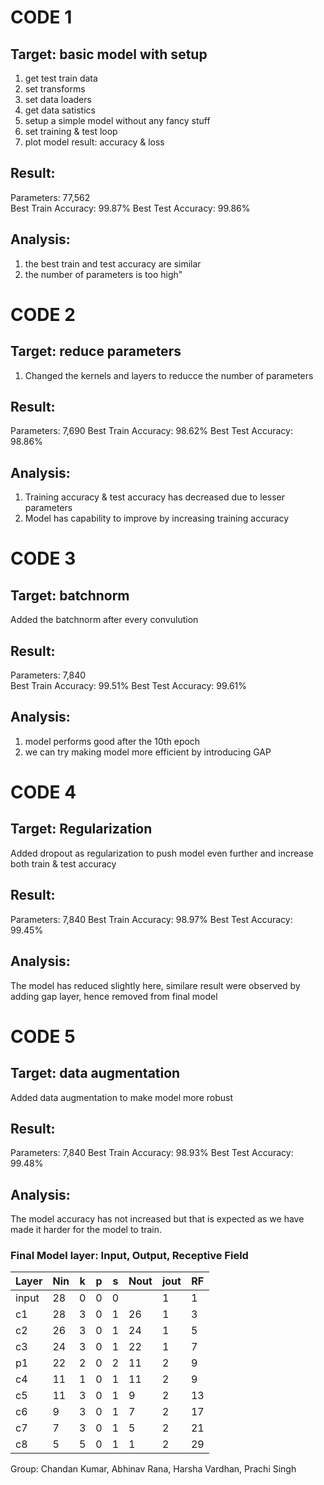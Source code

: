 # CODE 1
## Target: basic model with setup	
1. get test train data
2. set transforms
3. set data loaders
4. get data satistics
5. setup a simple model without any fancy stuff
6. set training & test loop
7. plot model result: accuracy & loss
## Result:
Parameters: 77,562	
Best Train Accuracy: 99.87%	
Best Test Accuracy: 99.86%	
## Analysis: 
1. the best train and test accuracy are similar 
2. the number of parameters is too high"

# CODE 2
## Target: reduce parameters
1. Changed the kernels and layers to reducce the number of parameters
## Result:
Parameters: 7,690
Best Train Accuracy: 98.62%
Best Test Accuracy: 98.86%
## Analysis:
1. Training accuracy & test accuracy has decreased due to lesser parameters 
2. Model has capability to improve by increasing training accuracy

# CODE 3 
## Target: batchnorm	
Added the batchnorm after every convulution
## Result:
Parameters: 7,840	
Best Train Accuracy: 99.51%
Best Test Accuracy: 99.61%
## Analysis:
1. model performs good after the 10th epoch
2. we can try making model more efficient by introducing GAP

# CODE 4
## Target: Regularization 
Added dropout as regularization to push model even further and increase both train & test accuracy
## Result:
Parameters: 7,840
Best Train Accuracy: 98.97%
Best Test Accuracy: 99.45%
## Analysis: 
The model has reduced slightly here,
similare result were observed by adding gap layer, hence removed from final model

# CODE 5
## Target: data augmentation	
Added data augmentation to make model more robust			
## Result:
Parameters: 7,840
Best Train Accuracy: 98.93%
Best Test Accuracy: 99.48%
## Analysis:
The model accuracy has not increased but that is expected as we have made it harder for the model to train.


### Final Model layer: Input, Output, Receptive Field
                    
Layer	| Nin |	k	| p | s |	Nout | jout |	RF
----- |-----|---|---|---|----- |----- |---
input|	28|	0|	0|	0|	|	1|	1|
c1|	28|	3|	0|	1|	26|	1|	3|
c2|	26|	3|	0|	1|	24|	1|	5|
c3|	24|	3|	0|	1|	22|	1|	7|
p1|	22|	2|	0|	2|	11|	2|	9|
c4|	11|	1|	0|	1|	11|	2|	9|
c5|	11|	3|	0|	1|	9|	2|	13|
c6|	9|	3|	0|	1|	7|	2|	17|
c7|	7|	3|	0|	1|	5|	2|	21|
c8|	5|	5|	0|	1|	1|	2|	29|

Group:
Chandan Kumar,
Abhinav Rana,
Harsha Vardhan,
Prachi Singh
